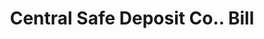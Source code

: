 ---
doi: 10.7916/D8WW8VVN
date_other: '1890'
date_other_textual: 1890-1899
form: printed ephemera
genre:
- Invoices
name:
- Central Safe Deposit Co.
object_in_context_url: https://biggert.cul.columbia.edu/items/view/ave_biggert_01654
subject_hierarchical_geographic:
- New York, New York, United States
subject_name:
- Central Safe Deposit Co.
title: Central Safe Deposit Co.. Bill
sort_title: Central Safe Deposit Co.. Bill
call_number: ave_biggert_01654
coordinates:
- 40.71277777777778,-74.00583333333333
pid: ave_biggert_01654
identifiers: ave_biggert_01654
canvas_id: ldpd:396913
permalink: "/items/ave_biggert_01654/"
layout: iiif-image-page
---